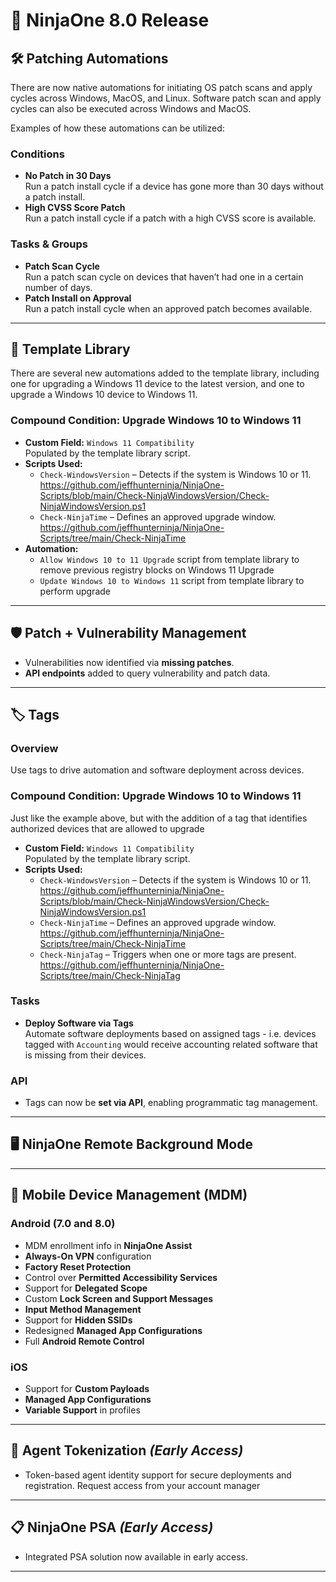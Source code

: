 # 🚀 NinjaOne 8.0 Release

## 🛠 Patching Automations
  There are now native automations for initiating OS patch scans and apply cycles across Windows, MacOS, and Linux. Software patch scan and apply cycles can also be executed across Windows and MacOS.

  Examples of how these automations can be utilized:

### Conditions
- **No Patch in 30 Days**  
  Run a patch install cycle if a device has gone more than 30 days without a patch install.
- **High CVSS Score Patch**  
  Run a patch install cycle if a patch with a high CVSS score is available.

### Tasks & Groups
- **Patch Scan Cycle**  
  Run a patch scan cycle on devices that haven’t had one in a certain number of days.
- **Patch Install on Approval**  
  Run a patch install cycle when an approved patch becomes available.

---

## 📁 Template Library
  There are several new automations added to the template library, including one for upgrading a Windows 11 device to the latest version, and one to upgrade a Windows 10 device to Windows 11.

### Compound Condition: Upgrade Windows 10 to Windows 11
- **Custom Field:** `Windows 11 Compatibility`  
  Populated by the template library script.
- **Scripts Used:**
  - `Check-WindowsVersion` – Detects if the system is Windows 10 or 11. https://github.com/jeffhunterninja/NinjaOne-Scripts/blob/main/Check-NinjaWindowsVersion/Check-NinjaWindowsVersion.ps1
  - `Check-NinjaTime` – Defines an approved upgrade window. https://github.com/jeffhunterninja/NinjaOne-Scripts/tree/main/Check-NinjaTime
- **Automation:**
  - `Allow Windows 10 to 11 Upgrade` script from template library to remove previous registry blocks on Windows 11 Upgrade
  - `Update Windows 10 to Windows 11` script from template library to perform upgrade

---

## 🛡 Patch + Vulnerability Management

- Vulnerabilities now identified via **missing patches**.
- **API endpoints** added to query vulnerability and patch data.

---

## 🏷 Tags

### Overview
Use tags to drive automation and software deployment across devices.

### Compound Condition: Upgrade Windows 10 to Windows 11
Just like the example above, but with the addition of a tag that identifies authorized devices that are allowed to upgrade

- **Custom Field:** `Windows 11 Compatibility`  
  Populated by the template library script.
- **Scripts Used:**
  - `Check-WindowsVersion` – Detects if the system is Windows 10 or 11. https://github.com/jeffhunterninja/NinjaOne-Scripts/blob/main/Check-NinjaWindowsVersion/Check-NinjaWindowsVersion.ps1
  - `Check-NinjaTime` – Defines an approved upgrade window. https://github.com/jeffhunterninja/NinjaOne-Scripts/tree/main/Check-NinjaTime
  - `Check-NinjaTag` – Triggers when one or more tags are present. https://github.com/jeffhunterninja/NinjaOne-Scripts/tree/main/Check-NinjaTag

### Tasks
- **Deploy Software via Tags**  
  Automate software deployments based on assigned tags - i.e. devices tagged with `Accounting` would receive accounting related software that is missing from their devices.

### API
- Tags can now be **set via API**, enabling programmatic tag management.

---

## 🖥 NinjaOne Remote Background Mode

---

## 📱 Mobile Device Management (MDM)

### Android (7.0 and 8.0)
- MDM enrollment info in **NinjaOne Assist**
- **Always-On VPN** configuration
- **Factory Reset Protection**
- Control over **Permitted Accessibility Services**
- Support for **Delegated Scope**
- Custom **Lock Screen and Support Messages**
- **Input Method Management**
- Support for **Hidden SSIDs**
- Redesigned **Managed App Configurations**
- Full **Android Remote Control**

### iOS
- Support for **Custom Payloads**
- **Managed App Configurations**
- **Variable Support** in profiles

---

## 🔐 Agent Tokenization *(Early Access)*

- Token-based agent identity support for secure deployments and registration. Request access from your account manager

---

## 📋 NinjaOne PSA *(Early Access)*

- Integrated PSA solution now available in early access.

---
